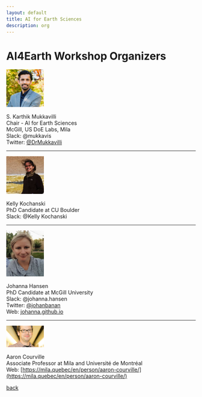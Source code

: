 ```yaml
---
layout: default
title: AI for Earth Sciences
description: org
---
```


# AI4Earth Workshop Organizers

<img src="images/karthik.jpg" alt="karthik" width="100"/>

S. Karthik Mukkavilli        
Chair - AI for Earth Sciences  
McGill, US DoE Labs, Mila  
Slack: @mukkavis  
Twitter: [@DrMukkavilli](https://twitter.com/DrMukkavilli)    

---

<img src="images/kelly.jpeg" alt="kelly" width="100"/>  

Kelly Kochanski   
PhD Candidate at CU Boulder   
Slack: @Kelly Kochanski 

---

<img src="images/jhansen.png" alt="jhansen" width="100"/>  

Johanna Hansen  
PhD Candidate at McGill University  
Slack: @johanna.hansen  
Twitter: [@johanbanan](https://twitter.com/johanbanan)  
Web: [johanna.github.io](johannah.github.io)  

---

<img src="images/aaron.jpg" alt="aaron" width="100"/>  

Aaron Courville  
Associate Professor at Mila and Université de Montréal  
Web: [https://mila.quebec/en/person/aaron-courville/](https://mila.quebec/en/person/aaron-courville/)  


[back](./)
